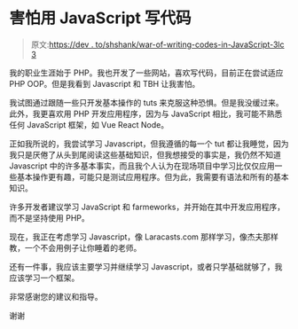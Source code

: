 # 害怕用 JavaScript 写代码

> 原文:[https://dev . to/shshank/war-of-writing-codes-in-JavaScript-3lc 3](https://dev.to/shshank/afraid-of-writing-codes-in-javascript-3lc3)

我的职业生涯始于 PHP。我也开发了一些网站，喜欢写代码，目前正在尝试适应 PHP OOP。但是我看到 Javascript 和 TBH 让我害怕。

我试图通过跟随一些只开发基本操作的 tuts 来克服这种恐惧。但是我没缓过来。此外，我更喜欢用 PHP 开发应用程序，因为与 JavaScript 相比，我可能不熟悉任何 JavaScript 框架，如 Vue React Node。

正如我所说的，我尝试学习 Javascript，但我遵循的每一个 tut 都让我睡觉，因为我只是厌倦了从头到尾阅读这些基础知识，但我想接受的事实是，我仍然不知道 Javascript 中的许多基本事实，而且我个人认为在现场项目中学习比仅仅应用一些基本操作更有趣，可能只是测试应用程序。但为此，我需要有语法和所有的基本知识。

许多开发者建议学习 JavaScript 和 farmeworks，并开始在其中开发应用程序，而不是坚持使用 PHP。

现在，我正在考虑学习 Javascript，像 Laracasts.com 那样学习，像杰夫那样教，一个不会用例子让你睡着的老师。

还有一件事，我应该主要学习并继续学习 Javascript，或者只学基础就够了，我应该学习一个框架。

非常感谢您的建议和指导。

谢谢